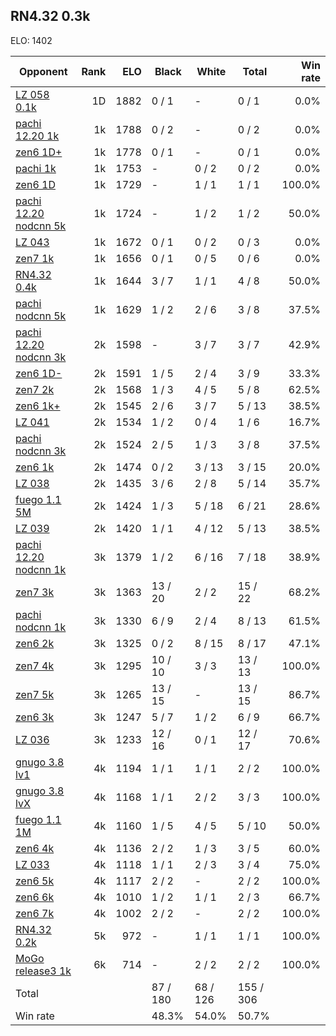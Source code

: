 ## RN4.32 0.3k ##

ELO: 1402

Opponent | Rank | ELO | Black | White | Total | Win rate
---------|-----:|----:|-------|-------|-------|-------:
[LZ 058 0.1k](LZ%20058%200.1k.md) | 1D | 1882 | 0 / 1 | - | 0 / 1 | 0.0%
[pachi 12.20 1k](pachi%2012.20%201k.md) | 1k | 1788 | 0 / 2 | - | 0 / 2 | 0.0%
[zen6 1D+](zen6%201D+.md) | 1k | 1778 | 0 / 1 | - | 0 / 1 | 0.0%
[pachi 1k](pachi%201k.md) | 1k | 1753 | - | 0 / 2 | 0 / 2 | 0.0%
[zen6 1D](zen6%201D.md) | 1k | 1729 | - | 1 / 1 | 1 / 1 | 100.0%
[pachi 12.20 nodcnn 5k](pachi%2012.20%20nodcnn%205k.md) | 1k | 1724 | - | 1 / 2 | 1 / 2 | 50.0%
[LZ 043](LZ%20043.md) | 1k | 1672 | 0 / 1 | 0 / 2 | 0 / 3 | 0.0%
[zen7 1k](zen7%201k.md) | 1k | 1656 | 0 / 1 | 0 / 5 | 0 / 6 | 0.0%
[RN4.32 0.4k](RN4.32%200.4k.md) | 1k | 1644 | 3 / 7 | 1 / 1 | 4 / 8 | 50.0%
[pachi nodcnn 5k](pachi%20nodcnn%205k.md) | 1k | 1629 | 1 / 2 | 2 / 6 | 3 / 8 | 37.5%
[pachi 12.20 nodcnn 3k](pachi%2012.20%20nodcnn%203k.md) | 2k | 1598 | - | 3 / 7 | 3 / 7 | 42.9%
[zen6 1D-](zen6%201D-.md) | 2k | 1591 | 1 / 5 | 2 / 4 | 3 / 9 | 33.3%
[zen7 2k](zen7%202k.md) | 2k | 1568 | 1 / 3 | 4 / 5 | 5 / 8 | 62.5%
[zen6 1k+](zen6%201k+.md) | 2k | 1545 | 2 / 6 | 3 / 7 | 5 / 13 | 38.5%
[LZ 041](LZ%20041.md) | 2k | 1534 | 1 / 2 | 0 / 4 | 1 / 6 | 16.7%
[pachi nodcnn 3k](pachi%20nodcnn%203k.md) | 2k | 1524 | 2 / 5 | 1 / 3 | 3 / 8 | 37.5%
[zen6 1k](zen6%201k.md) | 2k | 1474 | 0 / 2 | 3 / 13 | 3 / 15 | 20.0%
[LZ 038](LZ%20038.md) | 2k | 1435 | 3 / 6 | 2 / 8 | 5 / 14 | 35.7%
[fuego 1.1 5M](fuego%201.1%205M.md) | 2k | 1424 | 1 / 3 | 5 / 18 | 6 / 21 | 28.6%
[LZ 039](LZ%20039.md) | 2k | 1420 | 1 / 1 | 4 / 12 | 5 / 13 | 38.5%
[pachi 12.20 nodcnn 1k](pachi%2012.20%20nodcnn%201k.md) | 3k | 1379 | 1 / 2 | 6 / 16 | 7 / 18 | 38.9%
[zen7 3k](zen7%203k.md) | 3k | 1363 | 13 / 20 | 2 / 2 | 15 / 22 | 68.2%
[pachi nodcnn 1k](pachi%20nodcnn%201k.md) | 3k | 1330 | 6 / 9 | 2 / 4 | 8 / 13 | 61.5%
[zen6 2k](zen6%202k.md) | 3k | 1325 | 0 / 2 | 8 / 15 | 8 / 17 | 47.1%
[zen7 4k](zen7%204k.md) | 3k | 1295 | 10 / 10 | 3 / 3 | 13 / 13 | 100.0%
[zen7 5k](zen7%205k.md) | 3k | 1265 | 13 / 15 | - | 13 / 15 | 86.7%
[zen6 3k](zen6%203k.md) | 3k | 1247 | 5 / 7 | 1 / 2 | 6 / 9 | 66.7%
[LZ 036](LZ%20036.md) | 3k | 1233 | 12 / 16 | 0 / 1 | 12 / 17 | 70.6%
[gnugo 3.8 lv1](gnugo%203.8%20lv1.md) | 4k | 1194 | 1 / 1 | 1 / 1 | 2 / 2 | 100.0%
[gnugo 3.8 lvX](gnugo%203.8%20lvX.md) | 4k | 1168 | 1 / 1 | 2 / 2 | 3 / 3 | 100.0%
[fuego 1.1 1M](fuego%201.1%201M.md) | 4k | 1160 | 1 / 5 | 4 / 5 | 5 / 10 | 50.0%
[zen6 4k](zen6%204k.md) | 4k | 1136 | 2 / 2 | 1 / 3 | 3 / 5 | 60.0%
[LZ 033](LZ%20033.md) | 4k | 1118 | 1 / 1 | 2 / 3 | 3 / 4 | 75.0%
[zen6 5k](zen6%205k.md) | 4k | 1117 | 2 / 2 | - | 2 / 2 | 100.0%
[zen6 6k](zen6%206k.md) | 4k | 1010 | 1 / 2 | 1 / 1 | 2 / 3 | 66.7%
[zen6 7k](zen6%207k.md) | 4k | 1002 | 2 / 2 | - | 2 / 2 | 100.0%
[RN4.32 0.2k](RN4.32%200.2k.md) | 5k | 972 | - | 1 / 1 | 1 / 1 | 100.0%
[MoGo release3 1k](MoGo%20release3%201k.md) | 6k | 714 | - | 2 / 2 | 2 / 2 | 100.0%
Total | | | 87 / 180 | 68 / 126 | 155 / 306 | 
Win rate| | | 48.3% | 54.0% | 50.7% | 

